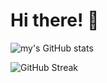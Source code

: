 # Hi there! 👋

<!-- This is a comment[![Top Langs](https://github-readme-stats.vercel.app/api/top-langs/?username=kyra-1&layout=pie)](https://github.com/anuraghazra/github-readme-stats) -->
![my's GitHub stats](https://github-readme-stats.vercel.app/api?username=kyra-1&show_icons=true&theme=transparent)

![GitHub Streak](https://github-readme-streak-stats.herokuapp.com/?user=kyra-1&theme=radical)

